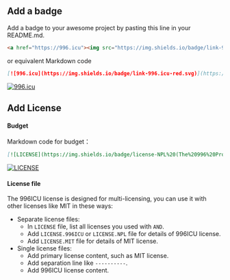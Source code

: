 Add a badge
---
Add a badge to your awesome project by pasting this line in your README.md.

```html
<a href="https://996.icu"><img src="https://img.shields.io/badge/link-996.icu-red.svg" alt="996.icu"></a>
```

or equivalent Markdown code

```markdown
[![996.icu](https://img.shields.io/badge/link-996.icu-red.svg)](https://996.icu)
```
<a href="https://996.icu"><img src="https://img.shields.io/badge/link-996.icu-red.svg" alt="996.icu"></a>

Add License
---
#### Budget
Markdown code for budget：
```markdown
[![LICENSE](https://img.shields.io/badge/license-NPL%20(The%20996%20Prohibited%20License)-blue.svg)](https://github.com/996icu/996.ICU/blob/master/LICENSE)
```
[![LICENSE](https://img.shields.io/badge/license-NPL%20(The%20996%20Prohibited%20License)-blue.svg)](https://github.com/996icu/996.ICU/blob/master/LICENSE)

#### License file
The 996ICU license is designed for multi-licensing, you can use it with other licenses like MIT in these ways:
- Separate license files:
  - In `LICENSE` file, list all licenses you used with `AND`.
  - Add `LICENSE.996ICU` or `LICENSE.NPL` file for details of 996ICU license.
  - Add `LICENSE.MIT` file for details of MIT license.
- Single license files:
  - Add primary license content, such as MIT license.
  - Add separation line like `----------`.
  - Add 996ICU license content.
  
